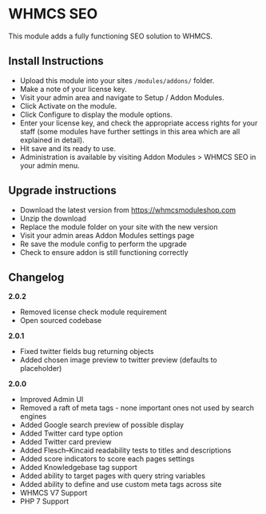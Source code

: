 # WHMCS SEO

This module adds a fully functioning SEO solution to WHMCS.

## Install Instructions

* Upload this module into your sites `/modules/addons/` folder.
* Make a note of your license key.
* Visit your admin area and navigate to Setup / Addon Modules.
* Click Activate on the module.
* Click Configure to display the module options.
* Enter your license key, and check the appropriate access rights for your staff (some modules have further settings in this area which are all explained in detail).
* Hit save and its ready to use.
* Administration is available by visiting Addon Modules > WHMCS SEO in your admin menu.

## Upgrade instructions

* Download the latest version from https://whmcsmoduleshop.com
* Unzip the download
* Replace the module folder on your site with the new version
* Visit your admin areas Addon Modules settings page
* Re save the module config to perform the upgrade
* Check to ensure addon is still functioning correctly

## Changelog

**2.0.2**

* Removed license check module requirement
* Open sourced codebase

**2.0.1**

* Fixed twitter fields bug returning objects
* Added chosen image preview to twitter preview (defaults to placeholder)

**2.0.0**

* Improved Admin UI
* Removed a raft of meta tags - none important ones not used by search engines
* Added Google search preview of possible display
* Added Twitter card type option
* Added Twitter card preview
* Added Flesch–Kincaid readability tests to titles and descriptions
* Added score indicators to score each pages settings
* Added Knowledgebase tag support
* Added ability to target pages with query string variables
* Added ability to define and use custom meta tags across site
* WHMCS V7 Support
* PHP 7 Support

